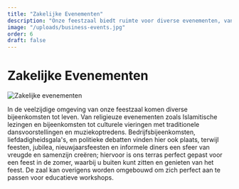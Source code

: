 ```yaml
---
title: "Zakelijke Evenementen"
description: "Onze feestzaal biedt ruimte voor diverse evenementen, van religieuze bijeenkomsten en culturele vieringen tot bedrijfsbijeenkomsten, feesten en educatieve workshops, met een prachtig terras voor zomerse evenementen."
image: "/uploads/business-events.jpg"
order: 6
draft: false
---
```


# Zakelijke Evenementen

![Zakelijke evenementen](/uploads/ibiza_wedding_elinenijburgphotography-193.jpg)

In de veelzijdige omgeving van onze feestzaal komen diverse bijeenkomsten tot leven. Van religieuze evenementen zoals Islamitische lezingen en bijeenkomsten tot culturele vieringen met traditionele dansvoorstellingen en muziekoptredens. Bedrijfsbijeenkomsten, liefdadigheidsgala's, en politieke debatten vinden hier ook plaats, terwijl feesten, jubilea, nieuwjaarsfeesten en informele diners een sfeer van vreugde en samenzijn creëren; hiervoor is ons terras perfect gepast voor een feest in de zomer, waarbij u buiten kunt zitten en genieten van het feest. De zaal kan overigens worden omgebouwd om zich perfect aan te passen voor educatieve workshops.